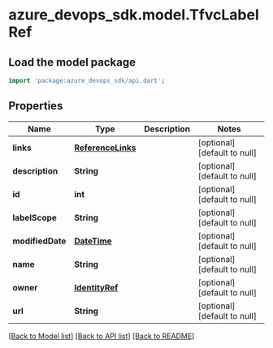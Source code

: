 # azure_devops_sdk.model.TfvcLabelRef

## Load the model package
```dart
import 'package:azure_devops_sdk/api.dart';
```

## Properties
Name | Type | Description | Notes
------------ | ------------- | ------------- | -------------
**links** | [**ReferenceLinks**](ReferenceLinks.md) |  | [optional] [default to null]
**description** | **String** |  | [optional] [default to null]
**id** | **int** |  | [optional] [default to null]
**labelScope** | **String** |  | [optional] [default to null]
**modifiedDate** | [**DateTime**](DateTime.md) |  | [optional] [default to null]
**name** | **String** |  | [optional] [default to null]
**owner** | [**IdentityRef**](IdentityRef.md) |  | [optional] [default to null]
**url** | **String** |  | [optional] [default to null]

[[Back to Model list]](../README.md#documentation-for-models) [[Back to API list]](../README.md#documentation-for-api-endpoints) [[Back to README]](../README.md)


